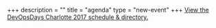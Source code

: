 +++
description = ""
title = "agenda"
type = "new-event"
+++
<a id="sched-embed" href="http://devopsdayscharlotte2017.sched.com/">View the DevOpsDays Charlotte 2017 schedule & directory.</a><script type="text/javascript" src="//devopsdayscharlotte2017.sched.com/js/embed.js"></script>